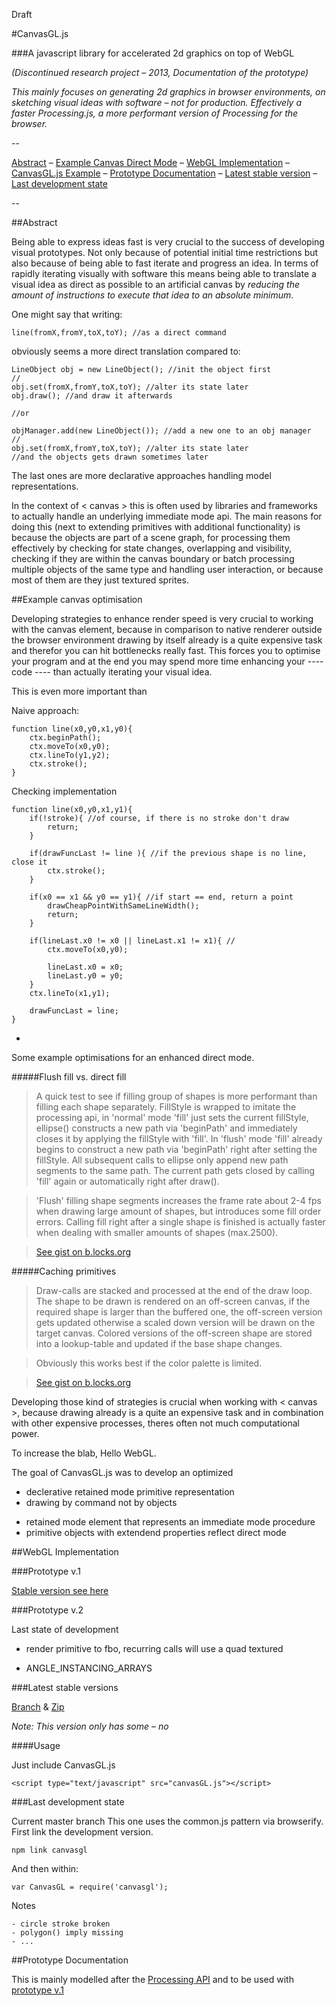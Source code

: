 
Draft

#CanvasGL.js 

###A javascript library for accelerated 2d graphics on top of WebGL

*(Discontinued research project – 2013, Documentation of the prototype)*

*This mainly focuses on generating 2d graphics in browser environments, on sketching visual ideas with software – not for production. Effectively a faster Processing.js, a more performant version of Processing for the browser.*

--


[Abstract](#abstract) – [Example Canvas Direct Mode](#example-canvas-optimisations) – [WebGL Implementation](#webgl-implementation) – [CanvasGL.js Example](#canvasgl.js-example) – [Prototype Documentation](#prototype-documentation) – [Latest stable version](#latest-stable-version) – [Last development state](#last-development-state)

--

##Abstract

Being able to express ideas fast is very crucial to the success of developing visual prototypes. Not only because of potential initial time restrictions but also because of being able to fast iterate and progress an idea. In terms of rapidly iterating visually with software this means being able to translate a visual idea as direct as possible to an artificial canvas by *reducing the amount of instructions to execute that idea to an absolute minimum*.

One might say that writing:

    line(fromX,fromY,toX,toY); //as a direct command

obviously seems a more direct translation compared to:

    LineObject obj = new LineObject(); //init the object first
    //
    obj.set(fromX,fromY,toX,toY); //alter its state later
    obj.draw(); //and draw it afterwards
    
    //or
    
    objManager.add(new LineObject()); //add a new one to an obj manager
    //
    obj.set(fromX,fromY,toX,toY); //alter its state later
    //and the objects gets drawn sometimes later 
    

The last ones are more declarative approaches handling model representations. 

In the context of < canvas > this is often used by libraries and frameworks to actually handle an underlying immediate mode api. The main reasons for doing this (next to extending primitives with additional functionality) is because the objects are part of a scene graph, for processing them effectively by checking for state changes, overlapping and visibility, checking if they are within the canvas boundary or batch processing multiple objects of the same type and handling user interaction, or because most of them are they just textured sprites. 

##Example canvas optimisation

Developing strategies to enhance render speed is very crucial to working with the canvas element, because in comparison to native renderer outside the browser environment drawing by itself already is a quite expensive task and therefor you can hit bottlenecks really fast. This forces you to optimise your program and at the end you may spend more time enhancing your ---- code ---- than actually iterating your visual idea. 

This is even more important than 

Naive approach:

    function line(x0,y0,x1,y0){
        ctx.beginPath();
        ctx.moveTo(x0,y0);
        ctx.lineTo(y1,y2);
        ctx.stroke();
    }
    
Checking implementation    
       
    function line(x0,y0,x1,y1){
        if(!stroke){ //of course, if there is no stroke don't draw
            return;
        }
    
        if(drawFuncLast != line ){ //if the previous shape is no line, close it
            ctx.stroke();
        }
        
        if(x0 == x1 && y0 == y1){ //if start == end, return a point
            drawCheapPointWithSameLineWidth();
            return;
        }
        
        if(lineLast.x0 != x0 || lineLast.x1 != x1){ //
            ctx.moveTo(x0,y0);
            
            lineLast.x0 = x0;
            lineLast.y0 = y0;
        }
        ctx.lineTo(x1,y1);
        
        drawFuncLast = line;
    }


-


Some example optimisations for an enhanced direct mode.

#####Flush fill vs. direct fill

>A quick test to see if filling group of shapes is more performant than filling each shape separately. FillStyle is wrapped to imitate the processing api, in 'normal' mode 'fill' just sets the current fillStyle, ellipse() constructs a new path via 'beginPath' and immediately closes it by applying the fillStyle with 'fill'. In 'flush' mode 'fill' already begins to construct a new path via 'beginPath' right after setting the fillStyle. All subsequent calls to ellipse only append new path segments to the same path. The current path gets closed by calling 'fill' again or automatically right after draw().

>'Flush' filling shape segments increases the frame rate about 2-4 fps when drawing large amount of shapes, but introduces some fill order errors. Calling fill right after a single shape is finished is actually faster when dealing with smaller amounts of shapes (max.2500).

>[See gist on b.locks.org](http://bl.ocks.org/automat/653c7ba3489f1005c2b1)


#####Caching primitives

>Draw-calls are stacked and processed at the end of the draw loop. The shape to be drawn is rendered on an off-screen canvas, if the required shape is larger than the buffered one, the off-screen version gets updated otherwise a scaled down version will be drawn on the target canvas. Colored versions of the off-screen shape are stored into a lookup-table and updated if the base shape changes.

>Obviously this works best if the color palette is limited.


>[See gist on b.locks.org](http://bl.ocks.org/automat/30eca5fd17642380e549)



Developing those kind of strategies is crucial when working with < canvas >, because drawing already is a quite an expensive task and in combination with other expensive processes, theres often not much computational power.

To increase the blab, Hello WebGL.




The goal of CanvasGL.js was to develop an optimized 

<!--
but still keeping a more direct translation of drawing commands like the example above. 


 
Processing e.g does this really well by wrapping its primitve models into more direct geometric primitive calls, which basically just alter the state of the same object.

    void ellipse(float x, float y, float width, float height){
        internalObjEllipse.set(x,y,width,height);
        internalObjEllipse.draw();
    }
 -->

- declerative retained mode primitive representation
- drawing by command not by objects
<!--
- staying in context of the current idea, not jumping between object initialisation and drawing commands
-->
- retained mode element that represents an immediate mode procedure
- primitive objects with extendend properties reflect direct mode

##WebGL Implementation

###Prototype v.1 

[Stable version see here](#latest-stable-version)
<!---
- every primitive has is one vertex buffer, buffer length only gets changed if the primitive properties change and need more vertices, otherwise the buffer just gets 
- in case of ellipses and circles there is an predefined maximum number of segments which defines the buffer size, e.g. max 60 segments, therefore the length of the buffer does not have to be changed, 
- every primitive has a color buffer, which gets updated every time the amount of  vertices change, or when the color changes

- Note that constantly calling drawElements or drawArray is expensive
- batching draw calls, in simplest form providing methods which transform a whole set of geometry
-  batching drawcalls by checking previous drawcalls

- Note: I

- Polyline implementation

--->
###Prototype v.2

Last state of development

- render primitive to fbo, recurring calls will use a quad textured 

- ANGLE_INSTANCING_ARRAYS



###Latest stable versions

[Branch](https://github.com/automat/canvasGL.js/tree/stable-r00) & [Zip](https://github.com/automat/canvasGL.js/archive/0.0.1.zip) 

*Note: This version only has some – no* 

####Usage

Just include CanvasGL.js

    <script type="text/javascript" src="canvasGL.js"></script>
    


###Last development state

Current master branch
This one uses the common.js pattern via browserify. First link the development version.

    npm link canvasgl

And then within:

    var CanvasGL = require('canvasgl');
    
    
Notes

    - circle stroke broken
    - polygon() imply missing
    - ...
    
    
    

##Prototype Documentation

This is mainly modelled after the [Processing API](https://www.processing.org/reference/) and to be used with [prototype v.1](#latest-stable-version) 





